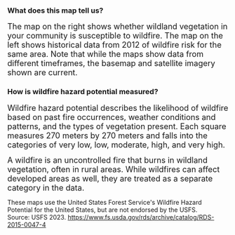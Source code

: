 

### What does this map tell us?


<span style="font-size:18px;">The map on the right shows whether wildland vegetation in your community is susceptible to wildfire. The map on the left shows historical data from 2012 of wildfire risk for the same area. Note that while the maps show data from different timeframes, the basemap and satellite imagery shown are current.</span>


### How is wildfire hazard potential measured?


<span style="font-size:18px;">Wildfire hazard potential describes the likelihood of wildfire based on past fire occurrences, weather conditions and patterns, and the types of vegetation present. Each square measures 270 meters by 270 meters and falls into the categories of very low, low, moderate, high, and very high. </span>


<span style="font-size:18px;">A wildfire is an uncontrolled fire that burns in wildland vegetation, often in rural areas. While wildfires can affect developed areas as well, they are treated as a separate category in the data. </span>


</span>These maps use the United States Forest Service's Wildfire Hazard Potential for the United States, but are not endorsed by the USFS. <br>
Source: USFS 2023. https://www.fs.usda.gov/rds/archive/catalog/RDS-2015-0047-4 </span>
